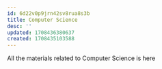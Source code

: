 ```yaml
---
id: 6d22v0p9jrn42sv8rua8s3b
title: Computer Science
desc: ''
updated: 1708436380637
created: 1708435103588
---
```


All the materials related to Computer Science is here